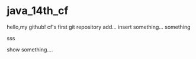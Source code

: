 # java_14th_cf
hello,my github!
cf's first git repository
add...
insert something...
 something
 
 sss
 
 show something....
